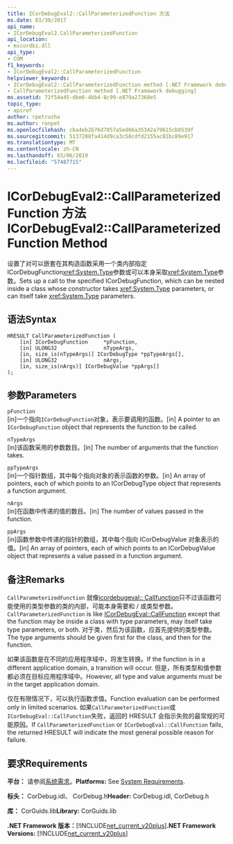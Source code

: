 ```yaml
---
title: ICorDebugEval2::CallParameterizedFunction 方法
ms.date: 03/30/2017
api_name:
- ICorDebugEval2.CallParameterizedFunction
api_location:
- mscordbi.dll
api_type:
- COM
f1_keywords:
- ICorDebugEval2::CallParameterizedFunction
helpviewer_keywords:
- ICorDebugEval2::CallParameterizedFunction method [.NET Framework debugging]
- CallParameterizedFunction method [.NET Framework debugging]
ms.assetid: 72f54a45-dbe6-4bb4-8c99-e879a27368e5
topic_type:
- apiref
author: rpetrusha
ms.author: ronpet
ms.openlocfilehash: cba4eb2b76d7057a5ed66a35342a79615cb8539f
ms.sourcegitcommit: 5137208fa414d9ca3c58cdfd2155ac81bc89e917
ms.translationtype: MT
ms.contentlocale: zh-CN
ms.lasthandoff: 03/06/2019
ms.locfileid: "57487715"
---
```

# <a name="icordebugeval2callparameterizedfunction-method"></a><span data-ttu-id="52d4a-102">ICorDebugEval2::CallParameterizedFunction 方法</span><span class="sxs-lookup"><span data-stu-id="52d4a-102">ICorDebugEval2::CallParameterizedFunction Method</span></span>
<span data-ttu-id="52d4a-103">设置了对可以嵌套在其构造函数采用一个类内部指定 ICorDebugFunction<xref:System.Type>参数或可以本身采取<xref:System.Type>参数。</span><span class="sxs-lookup"><span data-stu-id="52d4a-103">Sets up a call to the specified ICorDebugFunction, which can be nested inside a class whose constructor takes <xref:System.Type> parameters, or can itself take <xref:System.Type> parameters.</span></span>  
  
## <a name="syntax"></a><span data-ttu-id="52d4a-104">语法</span><span class="sxs-lookup"><span data-stu-id="52d4a-104">Syntax</span></span>  
  
```  
HRESULT CallParameterizedFunction (  
    [in] ICorDebugFunction     *pFunction,  
    [in] ULONG32               nTypeArgs,  
    [in, size_is(nTypeArgs)] ICorDebugType *ppTypeArgs[],  
    [in] ULONG32               nArgs,  
    [in, size_is(nArgs)] ICorDebugValue *ppArgs[]  
);  
```  
  
## <a name="parameters"></a><span data-ttu-id="52d4a-105">参数</span><span class="sxs-lookup"><span data-stu-id="52d4a-105">Parameters</span></span>  
 `pFunction`  
 <span data-ttu-id="52d4a-106">[in]一个指向`ICorDebugFunction`对象，表示要调用的函数。</span><span class="sxs-lookup"><span data-stu-id="52d4a-106">[in] A pointer to an `ICorDebugFunction` object that represents the function to be called.</span></span>  
  
 `nTypeArgs`  
 <span data-ttu-id="52d4a-107">[in]该函数采用的参数数目。</span><span class="sxs-lookup"><span data-stu-id="52d4a-107">[in] The number of arguments that the function takes.</span></span>  
  
 `ppTypeArgs`  
 <span data-ttu-id="52d4a-108">[in]一个指针数组，其中每个指向对象的表示函数的参数。</span><span class="sxs-lookup"><span data-stu-id="52d4a-108">[in] An array of pointers, each of which points to an ICorDebugType object that represents a function argument.</span></span>  
  
 `nArgs`  
 <span data-ttu-id="52d4a-109">[in]在函数中传递的值的数目。</span><span class="sxs-lookup"><span data-stu-id="52d4a-109">[in] The number of values passed in the function.</span></span>  
  
 `ppArgs`  
 <span data-ttu-id="52d4a-110">[in]函数参数中传递的指针的数组，其中每个指向 ICorDebugValue 对象表示的值。</span><span class="sxs-lookup"><span data-stu-id="52d4a-110">[in] An array of pointers, each of which points to an ICorDebugValue object that represents a value passed in a function argument.</span></span>  
  
## <a name="remarks"></a><span data-ttu-id="52d4a-111">备注</span><span class="sxs-lookup"><span data-stu-id="52d4a-111">Remarks</span></span>  
 <span data-ttu-id="52d4a-112">`CallParameterizedFunction` 就像[icordebugeval:: Callfunction](../../../../docs/framework/unmanaged-api/debugging/icordebugeval-callfunction-method.md)只不过该函数可能使用的类型参数的类的内部，可能本身需要和 / 或类型参数。</span><span class="sxs-lookup"><span data-stu-id="52d4a-112">`CallParameterizedFunction` is like [ICorDebugEval::CallFunction](../../../../docs/framework/unmanaged-api/debugging/icordebugeval-callfunction-method.md) except that the function may be inside a class with type parameters, may itself take type parameters, or both.</span></span> <span data-ttu-id="52d4a-113">对于类，然后为该函数，应首先提供的类型参数。</span><span class="sxs-lookup"><span data-stu-id="52d4a-113">The type arguments should be given first for the class, and then for the function.</span></span>  
  
 <span data-ttu-id="52d4a-114">如果该函数是在不同的应用程序域中，将发生转换。</span><span class="sxs-lookup"><span data-stu-id="52d4a-114">If the function is in a different application domain, a transition will occur.</span></span> <span data-ttu-id="52d4a-115">但是，所有类型和值参数都必须在目标应用程序域中。</span><span class="sxs-lookup"><span data-stu-id="52d4a-115">However, all type and value arguments must be in the target application domain.</span></span>  
  
 <span data-ttu-id="52d4a-116">仅在有限情况下，可以执行函数求值。</span><span class="sxs-lookup"><span data-stu-id="52d4a-116">Function evaluation can be performed only in limited scenarios.</span></span> <span data-ttu-id="52d4a-117">如果`CallParameterizedFunction`或`ICorDebugEval::CallFunction`失败，返回的 HRESULT 会指示失败的最常规的可能原因。</span><span class="sxs-lookup"><span data-stu-id="52d4a-117">If `CallParameterizedFunction` or `ICorDebugEval::CallFunction` fails, the returned HRESULT will indicate the most general possible reason for failure.</span></span>  
  
## <a name="requirements"></a><span data-ttu-id="52d4a-118">要求</span><span class="sxs-lookup"><span data-stu-id="52d4a-118">Requirements</span></span>  
 <span data-ttu-id="52d4a-119">**平台：** 请参阅[系统需求](../../../../docs/framework/get-started/system-requirements.md)。</span><span class="sxs-lookup"><span data-stu-id="52d4a-119">**Platforms:** See [System Requirements](../../../../docs/framework/get-started/system-requirements.md).</span></span>  
  
 <span data-ttu-id="52d4a-120">**标头：** CorDebug.idl、 CorDebug.h</span><span class="sxs-lookup"><span data-stu-id="52d4a-120">**Header:** CorDebug.idl, CorDebug.h</span></span>  
  
 <span data-ttu-id="52d4a-121">**库：** CorGuids.lib</span><span class="sxs-lookup"><span data-stu-id="52d4a-121">**Library:** CorGuids.lib</span></span>  
  
 <span data-ttu-id="52d4a-122">**.NET Framework 版本：**[!INCLUDE[net_current_v20plus](../../../../includes/net-current-v20plus-md.md)]</span><span class="sxs-lookup"><span data-stu-id="52d4a-122">**.NET Framework Versions:** [!INCLUDE[net_current_v20plus](../../../../includes/net-current-v20plus-md.md)]</span></span>
